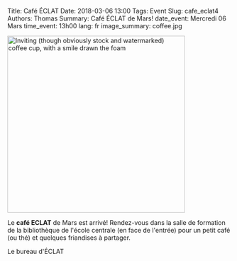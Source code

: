 Title:  Café ÉCLAT
Date: 2018-03-06 13:00
Tags: Event
Slug: cafe_eclat4
Authors: Thomas
Summary: Café ÉCLAT de Mars!
date_event: Mercredi 06 Mars
time_event: 13h00
lang: fr
image_summary: coffee.jpg 


<img src="/images/coffee.jpg" style="width:400px;" alt="Inviting (though obviously stock and watermarked) coffee cup, with a smile drawn the foam">

Le __café ECLAT__  de Mars est arrivé! Rendez-vous dans la salle de formation de la bibliothèque de l'école centrale (en face de l'entrée) pour un petit café (ou thé) et quelques friandises à partager.

Le bureau d'ÉCLAT

